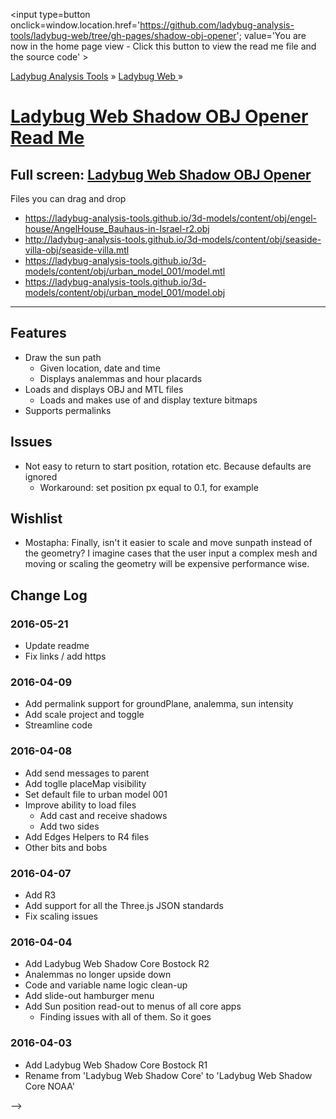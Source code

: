 ﻿<span style=display:none; >[You are now in a GitHub source code view - click this link to view the home page]
( https://ladybug-analysis-tools.github.io/ladybug-web/shadow-obj-opener/#readme.md "View file as a web page." ) </span>
<input type=button onclick=window.location.href='https://github.com/ladybug-analysis-tools/ladybug-web/tree/gh-pages/shadow-obj-opener'; 
value='You are now in the home page view - Click this button to view the read me file and the source code' >

[Ladybug Analysis Tools]( http://ladybug-analysis-tools.github.io/ ) » [Ladybug Web ]( http://ladybug-analysis-tools.github.io/ladybug-web/ ) »


[Ladybug Web Shadow OBJ Opener Read Me]( index.html#readme.md )
===

## Full screen: [Ladybug Web Shadow OBJ Opener]( index.html )

Files you can drag and drop

* https://ladybug-analysis-tools.github.io/3d-models/content/obj/engel-house/AngelHouse_Bauhaus-in-Israel-r2.obj
* http://ladybug-analysis-tools.github.io/3d-models/content/obj/seaside-villa-obj/seaside-villa.mtl
* https://ladybug-analysis-tools.github.io/3d-models/content/obj/urban_model_001/model.mtl
* https://ladybug-analysis-tools.github.io/3d-models/content/obj/urban_model_001/model.obj


***

## Features

* Draw the sun path
	* Given location, date and time
	* Displays analemmas and hour placards
* Loads and displays OBJ and MTL files
	* Loads and makes use of and display texture bitmaps
* Supports permalinks

## Issues

* Not easy to return to start position, rotation etc. Because defaults are ignored
	* Workaround: set position px equal to 0.1, for example

## Wishlist

* Mostapha: Finally, isn't it easier to scale and move sunpath instead of the geometry? I imagine cases that the user input a complex mesh and moving or scaling the geometry will be expensive performance wise.



## Change Log


### 2016-05-21

* Update readme
* Fix links / add https

### 2016-04-09

* Add permalink support for groundPlane, analemma, sun intensity
* Add scale project and toggle
* Streamline code

### 2016-04-08

* Add send messages to parent
* Add toglle placeMap visibility
* Set default file to urban model 001
* Improve ability to load files
	* Add cast and receive shadows
	* Add two sides
* Add Edges Helpers to R4 files
* Other bits and bobs


### 2016-04-07

* Add R3
* Add support for all the Three.js JSON standards
* Fix scaling issues

### 2016-04-04

* Add Ladybug Web Shadow Core Bostock R2
* Analemmas no longer upside down
* Code and variable name logic clean-up 
* Add slide-out hamburger menu
* Add Sun position read-out to menus of all core apps
	* Finding issues with all of them. So it goes


### 2016-04-03

* Add Ladybug Web Shadow Core Bostock R1
* Rename from 'Ladybug Web Shadow Core' to 'Ladybug Web Shadow Core NOAA'

-->